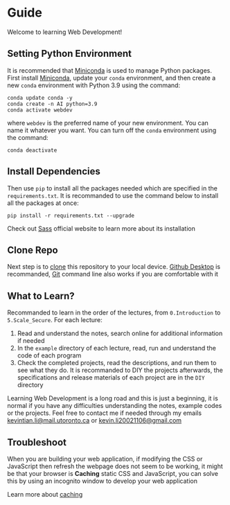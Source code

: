 # Guide

Welcome to learning Web Development!

## Setting Python Environment

It is recommended that [Miniconda](https://docs.conda.io/en/latest/miniconda.html) is used to manage Python packages. First install [Miniconda](https://docs.conda.io/en/latest/miniconda.html), update your `conda` environment, and then create a new `conda` environment with Python 3.9 using the command:

```shell
conda update conda -y
conda create -n AI python=3.9
conda activate webdev
```

where `webdev` is the preferred name of your new environment. You can name it whatever you want. You can turn off the `conda` environment using the command:

`conda deactivate`

## Install Dependencies

Then use `pip` to install all the packages needed which are specified in the `requirements.txt`. It is recommanded to use the command below to install all the packages at once:

`pip install -r requirements.txt --upgrade`

Check out [Sass](https://sass-lang.com/) official website to learn more about its installation

## Clone Repo

Next step is to [clone](https://docs.github.com/en/repositories/creating-and-managing-repositories/cloning-a-repository) this repository to your local device. [Github Desktop](https://desktop.github.com/) is recommanded, [Git](https://git-scm.com/) command line also works if you are comfortable with it

## What to Learn?

Recommanded to learn in the order of the lectures, from `0.Introduction` to `5.Scale_Secure`. For each lecture:

1. Read and understand the notes, search online for additional information if needed
2. In the `example` directory of each lecture, read, run and understand the code of each program
3. Check the completed projects, read the descriptions, and run them to see what they do. It is recommanded to DIY the projects afterwards, the specifications and release materials of each project are in the `DIY` directory

Learning Web Development is a long road and this is just a beginning, it is normal if you have any difficulties understanding the notes, example codes or the projects. Feel free to contact me if needed through my emails <kevintian.li@mail.utoronto.ca> or <kevin.li20021106@gmail.com>

## Troubleshoot

When you are building your web application, if modifying the CSS or JavaScript then refresh the webpage does not seem to be working, it might be that your browser is **Caching** static CSS and JavaScript, you can solve this by using an incognito window to develop your web application

Learn more about [caching](https://github.com/KevinLiTian/Harvard_CS50W_WebDev/tree/main/5.Scale_Secure#caching)
